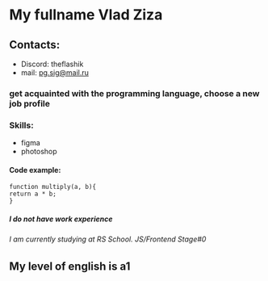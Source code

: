 # My fullname Vlad Ziza


## Contacts:
- Discord: theflashik 
- mail: pg.sig@mail.ru


### get acquainted with the programming language, choose a new job profile
### Skills:
- figma
- photoshop


#### Code example:
```
function multiply(a, b){
return a * b;
}
```

##### I do not have work experience


###### I am currently studying at RS School. JS/Frontend Stage#0 


## My level of english is a1

